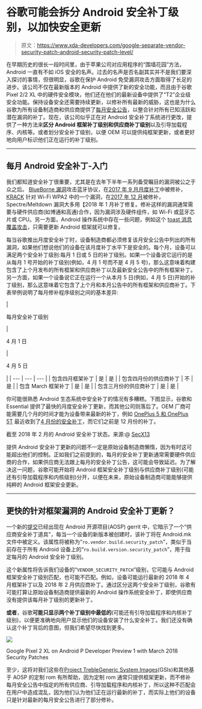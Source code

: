 # 谷歌可能会拆分 Android 安全补丁级别，以加快安全更新

> 原文：<https://www.xda-developers.com/google-separate-vendor-security-patch-android-security-patch-level/>

在早期历史的很长一段时间里，由于苹果公司对应用程序的“围墙花园”方法，Android 一直有不如 iOS 安全的名声。过去的名声是否名副其实并不是我们要深入探讨的事情，但很明显，谷歌在保护 Android 免受漏洞攻击方面取得了长足的进步。该公司不仅在最新版本的 Android 中提供了新的安全功能，而且由于谷歌 Pixel 2/2 XL 中的硬件安全模块，他们还在他们的最新设备中提供了“T2”企业级安全功能。保持设备安全还需要持续更新，以修补所有最新的威胁，这也是为什么谷歌为所有设备制造商和供应商提供了[每月安全公告](https://www.xda-developers.com/essential-google-security-patches/)，以整合针对所有已知活跃和潜在漏洞的补丁。现在，该公司似乎正在对 Android 安全补丁系统进行更改，提供了一种方法来**区分 Android 框架补丁级别和供应商补丁级别**以及引导加载程序、内核等。或者划分安全补丁级别，以便 OEM 可以提供纯框架更新，或者更好地向用户标识他们正在运行的补丁级别。

* * *

## 每月 Android 安全补丁-入门

我们都知道安全补丁很重要，尤其是在去年下半年一系列备受瞩目的漏洞被公之于众之后。 [BlueBorne 漏洞](https://www.xda-developers.com/bluetooth-vulnerability-blueborne-impacts-android-ios-windows-and-linux-devices/)攻击蓝牙协议，在[2017 年 9 月月度补丁](https://www.xda-developers.com/android-security-bulletin-september/)中被修补， [KRACK](https://www.xda-developers.com/wpa2-wifi-protocol-vulnerability-krack/) 针对 Wi-Fi WPA2 中的一个漏洞，在[2017 年 12 月](https://www.xda-developers.com/google-announces-android-security-bulletin-december-2017/)被修补，Spectre/Meltdown 漏洞大多用【2018 年 1 月补丁修复。修补这样的漏洞通常需要与硬件供应商(如博通和高通)合作，因为漏洞涉及硬件组件，如 Wi-Fi 或蓝牙芯片或 CPU。另一方面，Android 操作系统中存在一些问题，例如这个 [toast 消息覆盖攻击](https://www.xda-developers.com/android-toast-message-overlay-attack/)，只需要更新 Android 框架就可以修复。

每当谷歌推出月度安全补丁时，设备制造商都必须修复该月安全公告中列出的所有漏洞，如果他们想说他们的设备在该月度补丁水平下是安全的。每个月，设备可以满足两个安全补丁级别:每月 1 日或 5 日的补丁级别。如果一个设备说它运行的是从每月 1 号开始的补丁级别(例如，4 月 1 号而不是 4 月 5 号)，那么这意味着构建包含了上个月发布的所有框架和供应商补丁以及最新安全公告中的所有框架补丁。另一方面，如果一个设备说它正在运行一个从本月 5 日(例如，4 月 5 日)开始的补丁级别，那么这意味着它包含了上个月和本月公告中的所有框架和供应商补丁。下表举例说明了每月修补程序级别之间的基本差异:

| 

每月安全补丁级别

 | 

4 月 1 日

 | 

4 月 5 日

 |
| --- | --- | --- |
| 包含四月框架补丁 | 是 | 是 |
| 包含四月份的供应商补丁 | 不 | 是 |
| 包含 March 框架补丁 | 是 | 是 |
| 包含三月份的供应商补丁 | 是 | 是 |

你可能很熟悉 Android 生态系统中安全补丁的情况有多糟糕。下图显示，谷歌和 Essential 提供了最快的月度安全补丁更新，而其他公司则落后了。OEM 厂商可能需要几个月的时间才能为设备带来最新的补丁，例如 [OnePlus 5 和 OnePlus 5T](https://www.xda-developers.com/oneplus-5-5t-oxygenos-open-beta-april/) 最近收到了[4 月份的安全补丁](https://www.xda-developers.com/nexus-pixel-security-april-2018-ota-factory-images/)，而它们之前是 12 月份的补丁。

截至 2018 年 2 月的 Android 安全补丁状态。来源:@ [SecX13](https://twitter.com/SecX13/status/968225118517452800)

提供 Android 安全补丁更新的问题不一定是原始设备制造商懒惰，因为有时这可能超出他们的控制。正如我们之前提到的，每月的安全补丁更新通常需要硬件供应商的合作，如果供应商无法跟上每月的安全补丁公告，这可能会导致延迟。为了解决这一问题，谷歌可能开始将 Android 框架安全补丁级别与供应商补丁级别(可能还有引导加载程序和内核级别)分开，以便在未来，原始设备制造商可能能够提供纯粹的 Android 框架安全更新。

* * *

## 更快的针对框架漏洞的 Android 安全补丁更新？

一个新的[提交](https://android-review.googlesource.com/#/c/platform/system/sepolicy/+/660840/)已经出现在 Android 开源项目(AOSP) gerrit 中，它暗示了一个“供应商安全补丁道具”，每当一个设备的新版本被创建时，该补丁将在 Android.mk 文件中被定义。该属性将被称为“`ro.vendor.build.security_patch`”，类似于当前存在于所有 Android 设备上的“`ro.build.version.security_patch`”，用于指定每月的 Android 安全补丁级别。

这个新属性将告诉我们设备的“`VENDOR_SECURITY_PATCH`”级别，它可能与 Android 框架安全补丁级别匹配，也可能不匹配。例如，设备可能运行最新的 2018 年 4 月框架补丁以及 2018 年 2 月供应商补丁。通过区分这两个安全补丁级别，谷歌有可能打算让原始设备制造商提供最新的 Android 操作系统安全补丁，即使供应商没有提供该每月补丁级别的更新补丁。

**或者**，谷歌**可能只显示两个补丁级别中最低的**(可能还有引导加载程序和内核补丁级别)，以便更准确地向用户显示他们的设备安装了什么安全补丁。我们还没有确认这个补丁背后的意图，但我们希望尽快找到更多。

 <picture>![](img/3b46e7fc5defca986fd4b886eccf4215.png)</picture> 

Google Pixel 2 XL on Android P Developer Preview 1 with March 2018 Security Patches

至少，这将对我们这些在[Project Treble](https://www.xda-developers.com/list-android-devices-project-treble-support/)[Generic System Images](https://www.xda-developers.com/flash-generic-system-image-project-treble-device/)(GSIs)和其他基于 AOSP 的定制 rom 有所帮助，因为定制 rom 通常只提供框架更新，而不修补每月安全公告中指定的所有供应商、引导加载程序和内核补丁，所以这种不匹配会在用户中造成混乱，因为他们认为他们正在运行最新的补丁，而实际上他们的设备只是针对最新的每月安全公告进行了部分修补。